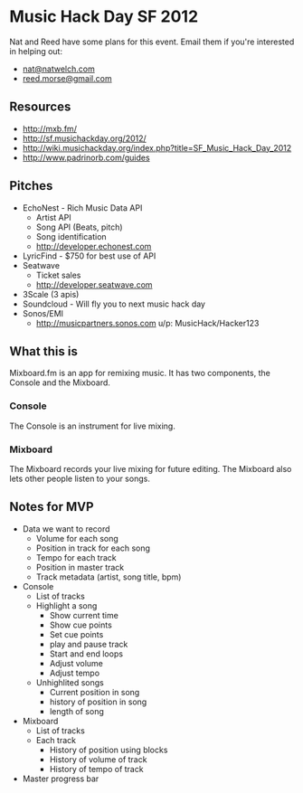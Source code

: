 # Music Hack Day SF 2012

Nat and Reed have some plans for this event. Email them if you're interested in helping out:

  * <nat@natwelch.com>
  * <reed.morse@gmail.com>

## Resources

  * <http://mxb.fm/>
  * <http://sf.musichackday.org/2012/>
  * <http://wiki.musichackday.org/index.php?title=SF_Music_Hack_Day_2012>
  * <http://www.padrinorb.com/guides>

## Pitches

  * EchoNest - Rich Music Data API
    * Artist API
    * Song API (Beats, pitch)
    * Song identification
    * <http://developer.echonest.com>
  * LyricFind - $750 for best use of API
  * Seatwave 
    * Ticket sales
    * <http://developer.seatwave.com>
  * 3Scale (3 apis)
  * Soundcloud - Will fly you to next music hack day
  * Sonos/EMI 
    * <http://musicpartners.sonos.com> u/p: MusicHack/Hacker123

## What this is

Mixboard.fm is an app for remixing music. It has two components, the Console and the Mixboard.

### Console

The Console is an instrument for live mixing.

### Mixboard

The Mixboard records your live mixing for future editing. The Mixboard also lets other people listen to your songs.

## Notes for MVP

* Data we want to record
  * Volume for each song
  * Position in track for each song
  * Tempo for each track
  * Position in master track
  * Track metadata (artist, song title, bpm)
* Console
  * List of tracks
  * Highlight a song
    * Show current time
    * Show cue points
    * Set cue points
    * play and pause track
    * Start and end loops
    * Adjust volume
    * Adjust tempo
  * Unhighlited songs
    * Current position in song
    * history of position in song
    * length of song
* Mixboard
  * List of tracks
  * Each track
    * History of position using blocks
    * History of volume of track
    * History of tempo of track
* Master progress bar
